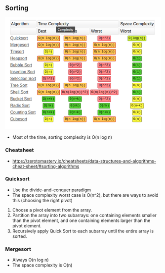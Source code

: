 ## Sorting

![img.png](img.png)

- Most of the time, sorting complexity is O(n log n)

### Cheatsheet
- https://zerotomastery.io/cheatsheets/data-structures-and-algorithms-cheat-sheet/#sorting-algorithms

### Quicksort

- Use the divide-and-conquer paradigm
- The space complexity worst case is O(n^2), but there are ways to avoid this (choosing the right pivot)

1. Choose a pivot element from the array. 
2. Partition the array into two subarrays: one containing elements smaller than the pivot element, and one containing elements larger than the pivot element. 
3. Recursively apply Quick Sort to each subarray until the entire array is sorted.

### Mergesort

- Always O(n log n)
- The space complexity is O(n)